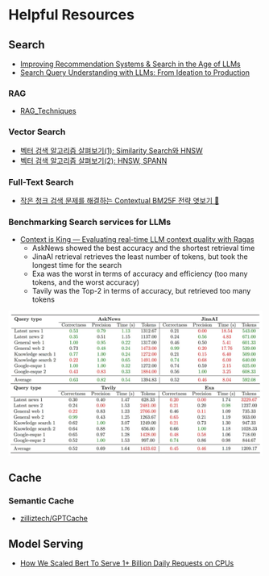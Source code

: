 # Helpful Resources

## Search

- [Improving Recommendation Systems & Search in the Age of LLMs](https://eugeneyan.com//writing/recsys-llm/)
- [Search Query Understanding with LLMs: From Ideation to Production](https://engineeringblog.yelp.com/2025/02/search-query-understanding-with-LLMs.html)

### RAG

- [RAG_Techniques](https://github.com/NirDiamant/RAG_Techniques)

### Vector Search

- [벡터 검색 알고리즘 살펴보기(1): Similarity Search와 HNSW](https://pangyoalto.com/faiss-1-hnsw/)
- [벡터 검색 알고리즘 살펴보기(2): HNSW, SPANN](https://pangyoalto.com/hnsw-spann/)

### Full-Text Search

- [작은 청크 검색 문제를 해결하는 Contextual BM25F 전략 엿보기 👀](https://blog.sionic.ai/introducing-contextual-bm25f)

### Benchmarking Search services for LLMs

- [Context is King — Evaluating real-time LLM context quality with Ragas](https://emergentmethods.medium.com/context-is-king-evaluating-real-time-llm-context-quality-with-ragas-a8df8e815dc9)
    * AskNews showed the best accuracy and the shortest retrieval time
    * JinaAI retrieval retrieves the least number of tokens, but took the longest time for the search
    * Exa was the worst in terms of accuracy and efficiency (too many tokens, and the worst accuracy)
    * Tavily was the Top-2 in terms of accuracy, but retrieved too many tokens

![search_bench.png](./imgs/search_bench.png)

## Cache

### Semantic Cache

- [zilliztech/GPTCache](https://github.com/zilliztech/GPTCache)

## Model Serving

- [How We Scaled Bert To Serve 1+ Billion Daily Requests on CPUs](https://medium.com/@quocnle/how-we-scaled-bert-to-serve-1-billion-daily-requests-on-cpus-d99be090db26)
